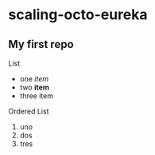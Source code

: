 # scaling-octo-eureka
## My first repo

List
- one *item*
- two **item**
- three item

Ordered List
1. uno
2. dos
3. tres
